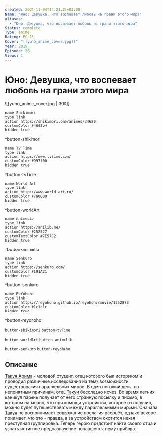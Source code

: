```yaml
---
created: 2024-11-04T14:21:23+03:00
Name: "Юно: Девушка, что воспевает любовь на грани этого мира"
aliases:
  - "Юно: Девушка, что воспевает любовь на грани этого мира"
Status: complete
Type: anime
Rating: PG-13
Cover: "[[yuno_anime_cover.jpg]]"
Year: 2019
Episode: 26
Views: 1
---
```


# Юно: Девушка, что воспевает любовь на грани этого мира

![[yuno_anime_cover.jpg | 300]]

```button
name Shikimori
type link
action https://shikimori.one/animes/34620
customColor #4682b4
hidden true
```
^button-shikimori

```button
name TV Time
type link
action https://www.tvtime.com/
customColor #997f00
hidden true
```
^button-tvTime

```button
name World Art
type link
action http://www.world-art.ru/
customColor #7a0000
hidden true
```
^button-worldArt

```button
name AnimeLib
type link
action https://anilib.me/
customColor #252527
customTextColor #7E57C2
hidden true
```
^button-animelib

```button
name Senkuro
type link
action https://senkuro.com/
customColor #191A21
hidden true
```
^button-senkuro

```button
name ReYohoho
type link
action https://reyohoho.github.io/reyohoho/movie/1252873
customColor #1c1c1c
hidden true
```
^button-reyohoho

`button-shikimori` `button-tvTime`

`button-worldArt` `button-animelib`

`button-senkuro` `button-reyohoho`

## Описание

[Такуя Арима](https://shikimori.one/characters/165131-takuya-arima) - молодой студент, отец которого был историком и проводил различные исследования на тему возможности существования параллельных миров. В один погожий день, по непонятным причинам, отец [Такуи](https://shikimori.one/characters/165131-takuya-arima) бесследно исчез. Во время летних каникул парень получает от него странную посылку и письмо, в котором написано, что при помощи устройства, которое он получил, можно будет путешествовать между параллельными мирами. Сначала [Такуя](https://shikimori.one/characters/165131-takuya-arima) не воспринимает содержание послания всерьёз, однако вскоре понимает, что это - правда, а за устройством охотится некая преступная группировка. Теперь герою предстоит найти своего отца и узнать истинное предназначение попавшего к нему прибора.
